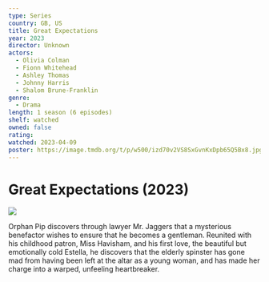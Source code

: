 ```yaml
---
type: Series
country: GB, US
title: Great Expectations
year: 2023
director: Unknown
actors:
  - Olivia Colman
  - Fionn Whitehead
  - Ashley Thomas
  - Johnny Harris
  - Shalom Brune-Franklin
genre:
  - Drama
length: 1 season (6 episodes)
shelf: watched
owned: false
rating:
watched: 2023-04-09
poster: https://image.tmdb.org/t/p/w500/izd70v2VS8SxGvnKxDpb65Q5Bx8.jpg
---
```


# Great Expectations (2023)

![](https://image.tmdb.org/t/p/w500/izd70v2VS8SxGvnKxDpb65Q5Bx8.jpg)

Orphan Pip discovers through lawyer Mr. Jaggers that a mysterious benefactor wishes to ensure that he becomes a gentleman. Reunited with his childhood patron, Miss Havisham, and his first love, the beautiful but emotionally cold Estella, he discovers that the elderly spinster has gone mad from having been left at the altar as a young woman, and has made her charge into a warped, unfeeling heartbreaker.